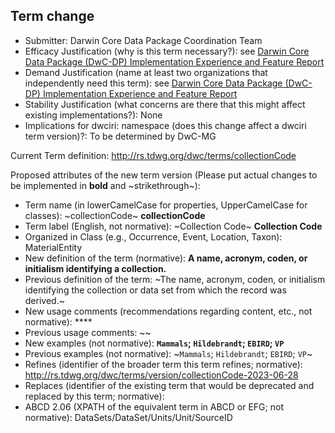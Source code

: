 ## Term change

* Submitter: Darwin Core Data Package Coordination Team
* Efficacy Justification (why is this term necessary?): see [Darwin Core Data Package (DwC-DP) Implementation Experience and Feature Report](https://gbif.github.io/dwc-dp/docs/dwc_dp_implementation_feature_reports.pdf)
* Demand Justification (name at least two organizations that independently need this term): see [Darwin Core Data Package (DwC-DP) Implementation Experience and Feature Report](https://gbif.github.io/dwc-dp/docs/dwc_dp_implementation_feature_reports.pdf)
* Stability Justification (what concerns are there that this might affect existing implementations?): None
* Implications for dwciri: namespace (does this change affect a dwciri term version)?: To be determined by DwC-MG

Current Term definition: http://rs.tdwg.org/dwc/terms/collectionCode

Proposed attributes of the new term version (Please put actual changes to be implemented in **bold** and ~strikethrough~):

* Term name (in lowerCamelCase for properties, UpperCamelCase for classes): ~collectionCode~ **collectionCode**
* Term label (English, not normative): ~Collection Code~ **Collection Code**
* Organized in Class (e.g., Occurrence, Event, Location, Taxon): MaterialEntity
* New definition of the term (normative): **A name, acronym, coden, or initialism identifying a collection.**
* Previous definition of the term: ~The name, acronym, coden, or initialism identifying the collection or data set from which the record was derived.~
* New usage comments (recommendations regarding content, etc., not normative): **** 
* Previous usage comments: ~~
* New examples (not normative): **`Mammals`; `Hildebrandt`; `EBIRD`; `VP`**
* Previous examples (not normative): ~`Mammals`; `Hildebrandt`; `EBIRD`; `VP`~
* Refines (identifier of the broader term this term refines; normative): http://rs.tdwg.org/dwc/terms/version/collectionCode-2023-06-28
* Replaces (identifier of the existing term that would be deprecated and replaced by this term; normative): 
* ABCD 2.06 (XPATH of the equivalent term in ABCD or EFG; not normative): DataSets/DataSet/Units/Unit/SourceID
